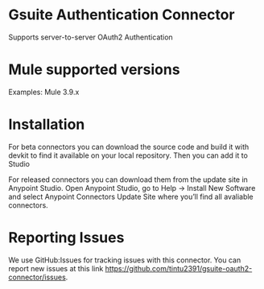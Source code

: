 # Gsuite Authentication Connector

Supports server-to-server OAuth2 Authentication 

# Mule supported versions
Examples:
Mule 3.9.x


# Installation 
For beta connectors you can download the source code and build it with devkit to find it available on your local repository. Then you can add it to Studio

For released connectors you can download them from the update site in Anypoint Studio. 
Open Anypoint Studio, go to Help → Install New Software and select Anypoint Connectors Update Site where you’ll find all avaliable connectors.


# Reporting Issues

We use GitHub:Issues for tracking issues with this connector. You can report new issues at this link https://github.com/tintu2391/gsuite-oauth2-connector/issues.
